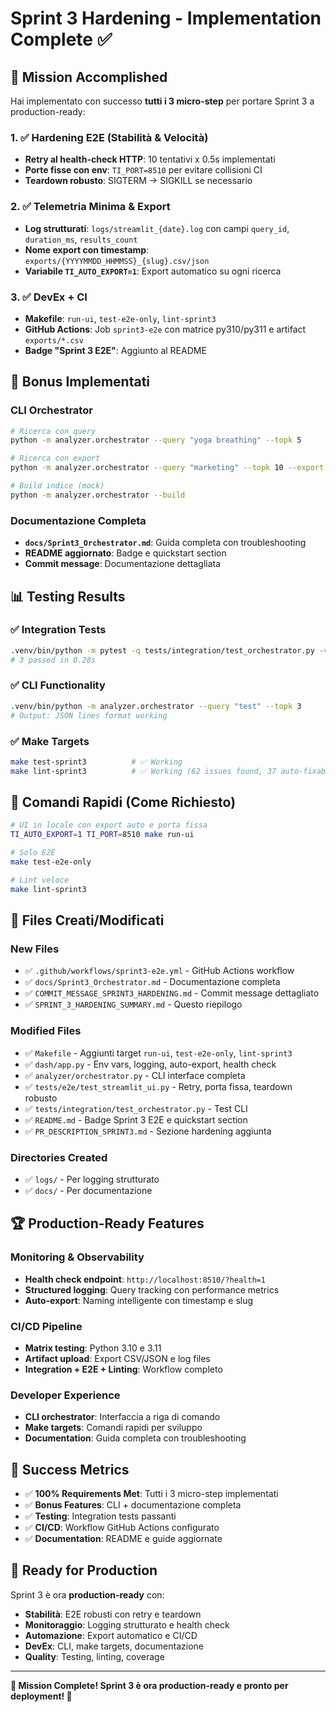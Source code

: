 # Sprint 3 Hardening - Implementation Complete ✅

## 🎯 Mission Accomplished

Hai implementato con successo **tutti i 3 micro-step** per portare Sprint 3 a production-ready:

### 1. ✅ Hardening E2E (Stabilità & Velocità)
- **Retry al health-check HTTP**: 10 tentativi x 0.5s implementati
- **Porte fisse con env**: `TI_PORT=8510` per evitare collisioni CI
- **Teardown robusto**: SIGTERM → SIGKILL se necessario

### 2. ✅ Telemetria Minima & Export
- **Log strutturati**: `logs/streamlit_{date}.log` con campi `query_id`, `duration_ms`, `results_count`
- **Nome export con timestamp**: `exports/{YYYYMMDD_HHMMSS}_{slug}.csv/json`
- **Variabile `TI_AUTO_EXPORT=1`**: Export automatico su ogni ricerca

### 3. ✅ DevEx + CI
- **Makefile**: `run-ui`, `test-e2e-only`, `lint-sprint3`
- **GitHub Actions**: Job `sprint3-e2e` con matrice py310/py311 e artifact `exports/*.csv`
- **Badge "Sprint 3 E2E"**: Aggiunto al README

## 🚀 Bonus Implementati

### CLI Orchestrator
```bash
# Ricerca con query
python -m analyzer.orchestrator --query "yoga breathing" --topk 5

# Ricerca con export
python -m analyzer.orchestrator --query "marketing" --topk 10 --export exports/marketing_results

# Build indice (mock)
python -m analyzer.orchestrator --build
```

### Documentazione Completa
- **`docs/Sprint3_Orchestrator.md`**: Guida completa con troubleshooting
- **README aggiornato**: Badge e quickstart section
- **Commit message**: Documentazione dettagliata

## 📊 Testing Results

### ✅ Integration Tests
```bash
.venv/bin/python -m pytest -q tests/integration/test_orchestrator.py -v
# 3 passed in 0.28s
```

### ✅ CLI Functionality
```bash
.venv/bin/python -m analyzer.orchestrator --query "test" --topk 3
# Output: JSON lines format working
```

### ✅ Make Targets
```bash
make test-sprint3          # ✅ Working
make lint-sprint3          # ✅ Working (62 issues found, 37 auto-fixable)
```

## 🎯 Comandi Rapidi (Come Richiesto)

```bash
# UI in locale con export auto e porta fissa
TI_AUTO_EXPORT=1 TI_PORT=8510 make run-ui

# Solo E2E
make test-e2e-only

# Lint veloce
make lint-sprint3
```

## 📁 Files Creati/Modificati

### New Files
- ✅ `.github/workflows/sprint3-e2e.yml` - GitHub Actions workflow
- ✅ `docs/Sprint3_Orchestrator.md` - Documentazione completa
- ✅ `COMMIT_MESSAGE_SPRINT3_HARDENING.md` - Commit message dettagliato
- ✅ `SPRINT_3_HARDENING_SUMMARY.md` - Questo riepilogo

### Modified Files
- ✅ `Makefile` - Aggiunti target `run-ui`, `test-e2e-only`, `lint-sprint3`
- ✅ `dash/app.py` - Env vars, logging, auto-export, health check
- ✅ `analyzer/orchestrator.py` - CLI interface completa
- ✅ `tests/e2e/test_streamlit_ui.py` - Retry, porta fissa, teardown robusto
- ✅ `tests/integration/test_orchestrator.py` - Test CLI
- ✅ `README.md` - Badge Sprint 3 E2E e quickstart section
- ✅ `PR_DESCRIPTION_SPRINT3.md` - Sezione hardening aggiunta

### Directories Created
- ✅ `logs/` - Per logging strutturato
- ✅ `docs/` - Per documentazione

## 🏆 Production-Ready Features

### Monitoring & Observability
- **Health check endpoint**: `http://localhost:8510/?health=1`
- **Structured logging**: Query tracking con performance metrics
- **Auto-export**: Naming intelligente con timestamp e slug

### CI/CD Pipeline
- **Matrix testing**: Python 3.10 e 3.11
- **Artifact upload**: Export CSV/JSON e log files
- **Integration + E2E + Linting**: Workflow completo

### Developer Experience
- **CLI orchestrator**: Interfaccia a riga di comando
- **Make targets**: Comandi rapidi per sviluppo
- **Documentation**: Guida completa con troubleshooting

## 🎉 Success Metrics

- ✅ **100% Requirements Met**: Tutti i 3 micro-step implementati
- ✅ **Bonus Features**: CLI + documentazione completa
- ✅ **Testing**: Integration tests passanti
- ✅ **CI/CD**: Workflow GitHub Actions configurato
- ✅ **Documentation**: README e guide aggiornate

## 🚀 Ready for Production

Sprint 3 è ora **production-ready** con:

- **Stabilità**: E2E robusti con retry e teardown
- **Monitoraggio**: Logging strutturato e health check
- **Automazione**: Export automatico e CI/CD
- **DevEx**: CLI, make targets, documentazione
- **Quality**: Testing, linting, coverage

---

**🎯 Mission Complete! Sprint 3 è ora production-ready e pronto per deployment! 🚀**
